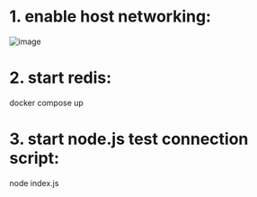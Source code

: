 # 1. enable host networking:
![image](https://github.com/user-attachments/assets/d05d1dbc-3c7d-4544-a529-ddbc808dfeb9)


# 2. start redis:

docker compose up

# 3. start node.js test connection script:

node index.js
